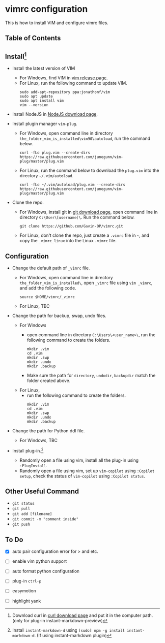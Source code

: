 # vimrc configuration

This is how to install VIM and configure vimrc files.

## Table of Contents



## Install[^1]

[^1]: Download curl in [curl download page](https://curl.se/windows/) and put it in the computer path. (only for plug-in instant-markdown-preview)

- Install the latest version of VIM
    - For Windows, find VIM in [vim release page](https://github.com/vim/vim-win32-installer/releases). 
    - For Linux, run the following command to update VIM.  
        ```Shell
        sudo add-apt-repository ppa:jonathonf/vim
        sudo apt update
        sudo apt install vim
        vim --version
        ```

- Install NodeJS in [NodeJS download page](https://nodejs.org/en/download).  

- Install plugin manager `vim-plug`.   
    - For Windows, open command line in directory `the_folder_vim_is_installed\vim90\autoload`, run the command below.  
        ```Shell
        curl -fLo plug.vim --create-dirs https://raw.githubusercontent.com/junegunn/vim-plug/master/plug.vim
        ```
    - For Linux, run the command below to download the `plug.vim` into the directory `~/.vim/autoload`.  
        ```Shell
        curl -fLo ~/.vim/autoload/plug.vim --create-dirs https://raw.githubusercontent.com/junegunn/vim-plug/master/plug.vim  
        ```


- Clone the repo.  
    - For Windows, install git in [git download page](https://git-scm.com/downloads), open command line in directory `C:\User\[username]\`. Run the command below.  
        ```Shell
        git clone https://github.com/Gavin-OP/vimrc.git
        ```
    - For Linux, don't clone the repo, just create a `.vimrc` file in `~`, and copy the `_vimrc_linux` into the Linux `.vimrc` file.  

## Configuration
- Change the default path of `_vimrc` file.  
    - For Windows, open command line in directory `the_folder_vim_is_installed\`, open `_vimrc` file using `vim _vimrc`, and add the following code.    
        ```shell
        source $HOME/vimrc/_vimrc
        ```
    - For Linux, TBC  

- Change the path for backup, swap, undo files.  
    - For Windows  
        - open command line in directory `C:\Users\<user_name>\`, run the following command to create the folders.
       
            ```Shell
            mkdir .vim
            cd .vim
            mkdir .swp
            mkdir .undo
            mkdir .backup
            ```
        - Make sure the path for `directory`, `undodir`, `backupdir` match the folder created above.   
    - For Linux, 
        - run the following command to create the folders.
            ```Shell
            mkdir .vim
            cd .vim
            mkdir .swp
            mkdir .undo
            mkdir .backup
            ```

- Change the path for Python ddl file. 
    - For Windows, TBC
    

- Install plug-in.[^2]
    - Randomly open a file using vim, install all the plug-in using `:PlugInstall`.
    - Randomly open a file using vim, set up `vim-copilot` using `:Copilot setup`, check the status of `vim-copilot` using `:Copilot status`.  


[^2]: Install `instant-markdown-d` using `[sudo] npm -g install instant-markdown-d`. (If using instant-markdown plugin)    

## Other Useful Command
- `git status`  
- `git pull`  
- `git add [filename]`
- `git commit -m "comment inside"`
- `git push`

## To Do
- [x] auto pair configuration error for > and etc. 
- [ ] enable vim python support  
- [ ] auto format python configuration  
- [ ] plug-in `ctrl-p`
- [ ] easymotion
- [ ] highlight yank


